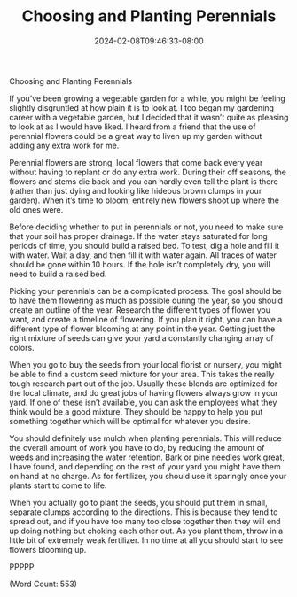 ﻿---
title: "Choosing and Planting Perennials"
date: 2024-02-08T09:46:33-08:00
description: "Gardening Tips for Web Success"
featured_image: "/images/Gardening.jpg"
tags: ["Gardening"]
---

Choosing and Planting Perennials

If you’ve been growing a vegetable garden for a while, you might be feeling slightly disgruntled at how plain it is to look at. I too began my gardening career with a vegetable garden, but I decided that it wasn’t quite as pleasing to look at as I would have liked. I heard from a friend that the use of perennial flowers could be a great way to liven up my garden without adding any extra work for me.

Perennial flowers are strong, local flowers that come back every year without having to replant or do any extra work. During their off seasons, the flowers and stems die back and you can hardly even tell the plant is there (rather than just dying and looking like hideous brown clumps in your garden). When it’s time to bloom, entirely new flowers shoot up where the old ones were.

Before deciding whether to put in perennials or not, you need to make sure that your soil has proper drainage. If the water stays saturated for long periods of time, you should build a raised bed. To test, dig a hole and fill it with water. Wait a day, and then fill it with water again. All traces of water should be gone within 10 hours. If the hole isn’t completely dry, you will need to build a raised bed.

Picking your perennials can be a complicated process. The goal should be to have them flowering as much as possible during the year, so you should create an outline of the year. Research the different types of flower you want, and create a timeline of flowering. If you plan it right, you can have a different type of flower blooming at any point in the year. Getting just the right mixture of seeds can give your yard a constantly changing array of colors.

When you go to buy the seeds from your local florist or nursery, you might be able to find a custom seed mixture for your area. This takes the really tough research part out of the job. Usually these blends are optimized for the local climate, and do great jobs of having flowers always grow in your yard. If one of these isn’t available, you can ask the employees what they think would be a good mixture. They should be happy to help you put something together which will be optimal for whatever you desire.

You should definitely use mulch when planting perennials. This will reduce the overall amount of work you have to do, by reducing the amount of weeds and increasing the water retention. Bark or pine needles work great, I have found, and depending on the rest of your yard you might have them on hand at no charge. As for fertilizer, you should use it sparingly once your plants start to come to life.

When you actually go to plant the seeds, you should put them in small, separate clumps according to the directions. This is because they tend to spread out, and if you have too many too close together then they will end up doing nothing but choking each other out. As you plant them, throw in a little bit of extremely weak fertilizer. In no time at all you should start to see flowers blooming up.

PPPPP

(Word Count: 553)
